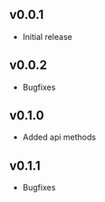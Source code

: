 ## v0.0.1

* Initial release

## v0.0.2

* Bugfixes

## v0.1.0

* Added api methods

## v0.1.1

* Bugfixes
